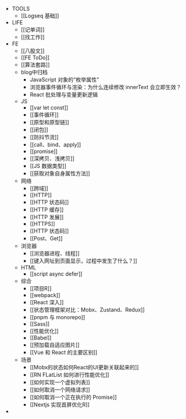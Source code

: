- TOOLS
	- [[Logseq 基础]]
- LIFE
	- [[记单词]]
	- [[找工作]]
- FE
	- [[八股文]]
	- [[FE ToDo]]
	- [[算法套路]]
	- blog中归档
		- JavaScript 对象的“枚举属性”
		- 浏览器事件循环与渲染：为什么连续修改 innerText 会立即生效？
		- React 批处理与变量更新逻辑
	- JS
		- [[var let const]]
		- [[事件循环]]
		- [[原型和原型链]]
		- [[闭包]]
		- [[防抖节流]]
		- [[call、bind、apply]]
		- [[promise]]
		- [[深拷贝、浅拷贝]]
		- [[JS 数据类型]]
		- [[获取对象自身属性方法]]
	- 网络
		- [[跨域]]
		- [[HTTP]]
		- [[HTTP 状态码]]
		- [[HTTP 缓存]]
		- [[HTTP 发展]]
		- [[HTTPS]]
		- [[HTTP 状态码]]
		- [[Post、Get]]
	- 浏览器
		- [[浏览器进程、线程]]
		- [[键入网址到页面显示，过程中发生了什么？]]
	- HTML
		- [[script async defer]]
	- 综合
		- [[项目R]]
		- [[webpack]]
		- [[React 深入]]
		- [[状态管理框架对比：Mobx、Zustand、Redux]]
		- [[pnpm 与 monorepo]]
		- [[Sass]]
		- [[性能优化]]
		- [[Babel]]
		- [[预加载自适应图片]]
		- [[Vue 和 React 的主要区别]]
	- 场景
		- [[Mobx的状态如何React的UI更新关联起来的]]
		- [[RN FLatList 如何进行性能优化]]
		- [[如何实现一个虚拟列表]]
		- [[如何取消一个网络请求]]
		- [[如何取消一个正在执行的 Promise]]
		- [[Nextjs 实现首屏优化R]]
-